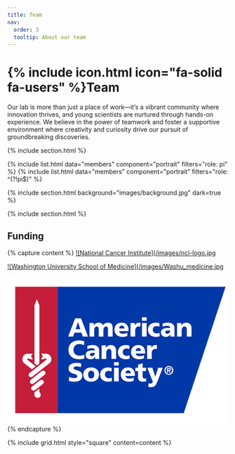 ```yaml
---
title: Team
nav:
  order: 3
  tooltip: About our team
---
```


# {% include icon.html icon="fa-solid fa-users" %}Team

Our lab is more than just a place of work—it’s a vibrant community where innovation thrives, and young scientists are nurtured through hands-on experience. We believe in the power of teamwork and foster a supportive environment where creativity and curiosity drive our pursuit of groundbreaking discoveries.

{% include section.html %}

{% include list.html data="members" component="portrait" filters="role: pi" %}
{% include list.html data="members" component="portrait" filters="role: ^(?!pi$)" %}

{% include section.html background="images/background.jpg" dark=true %}

{% include section.html %}
## Funding

{% capture content %}
[![National Cancer Institute](/images/nci-logo.jpg](https://www.cancer.gov/)

[![Washington University School of Medicine](/images/Washu_medicine.jpg](https://medicine.wustl.edu/)

[![American Grants Research Society](/images/ACS-1.png)](https://www.americanresearchgrants.org/)
{% endcapture %}


{% include grid.html style="square" content=content %}
